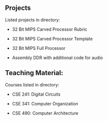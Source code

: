 ## Projects

Listed projects in directory:

* 32 Bit MIPS Carved Processor Rubric

* 32 Bit MIPS Carved Processor Template

* 32 Bit MIPS Full Processor

* Assembly DDR with additional code for audio



## Teaching Material:

Courses listed in directory:

* CSE 241: Digital Circuits
  
* CSE 341: Computer Organization
  
* CSE 490: Computer Architecture
